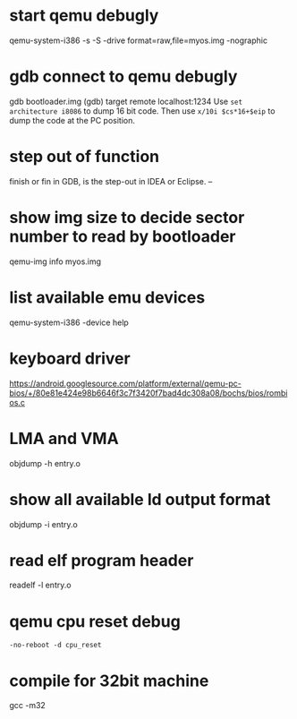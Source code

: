 # start qemu debugly
qemu-system-i386 -s -S -drive format=raw,file=myos.img -nographic

# gdb connect to qemu debugly
gdb bootloader.img
(gdb) target remote localhost:1234
Use `set architecture i8086` to dump 16 bit code. 
Then use `x/10i $cs*16+$eip` to dump the code at the PC position.

# step out of function
finish or fin in GDB, is the step-out in IDEA or Eclipse. – 

# show img size to decide sector number to read by bootloader
qemu-img info myos.img 

# list available emu devices
qemu-system-i386  -device help

# keyboard driver
https://android.googlesource.com/platform/external/qemu-pc-bios/+/80e81e424e98b6646f3c7f3420f7bad4dc308a08/bochs/bios/rombios.c

# LMA and VMA
objdump -h entry.o

# show all available ld output format
objdump -i entry.o

# read elf program header
readelf -l entry.o

# qemu cpu reset debug
`-no-reboot -d cpu_reset`

# compile for 32bit machine
gcc -m32